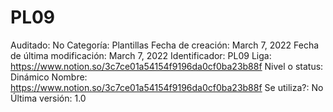 # PL09

Auditado: No
Categoría: Plantillas
Fecha de creación: March 7, 2022
Fecha de última modificación: March 7, 2022
Identificador: PL09
Liga: https://www.notion.so/3c7ce01a54154f9196da0cf0ba23b88f 
Nivel o status: Dinámico
Nombre: https://www.notion.so/3c7ce01a54154f9196da0cf0ba23b88f 
Se utiliza?: No
Última versión: 1.0